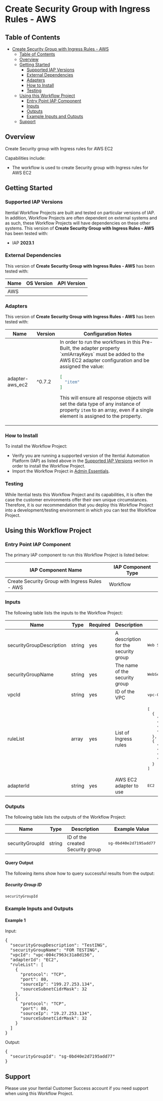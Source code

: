 # Create Security Group with Ingress Rules - AWS

## Table of Contents

- [Create Security Group with Ingress Rules - AWS](#create-security-group-with-ingress-rules---aws)
  - [Table of Contents](#table-of-contents)
  - [Overview](#overview)
  - [Getting Started](#getting-started)
    - [Supported IAP Versions](#supported-iap-versions)
    - [External Dependencies](#external-dependencies)
    - [Adapters](#adapters)
    - [How to Install](#how-to-install)
    - [Testing](#testing)
  - [Using this Workflow Project](#using-this-workflow-project)
    - [Entry Point IAP Component](#entry-point-iap-component)
    - [Inputs](#inputs)
    - [Outputs](#outputs)
    - [Example Inputs and Outputs](#example-inputs-and-outputs)
  - [Support](#support)

## Overview

Create Security group with Ingress rules for AWS EC2

Capabilities include:
- The workflow is used to create Security group with Ingress rules for AWS EC2


## Getting Started

### Supported IAP Versions

Itential Workflow Projects are built and tested on particular versions of IAP. In addition, Workflow Projects are often dependent on external systems and as such, these Workflow Projects will have dependencies on these other systems. This version of **Create Security Group with Ingress Rules - AWS** has been tested with:


- IAP **2023.1**



### External Dependencies

This version of **Create Security Group with Ingress Rules - AWS** has been tested with:

<table>
  <thead>
    <tr>
      <th>Name</th>
      <th>OS Version</th>
      <th>API Version</th>
    </tr>
  </thead>
  <tbody>
    <tr>
      <td>AWS</td>
      <td></td>
      <td></td>
    </tr>
  </tbody>
</table>




### Adapters

This version of **Create Security Group with Ingress Rules - AWS** has been tested with:

<table>
  <thead>
    <tr>
      <th>Name</th>
      <th>Version</th>
      <th>Configuration Notes</th>
    </tr>
  </thead>
  <tbody>
    <tr>
      <td>adapter-aws_ec2</td>
      <td>^0.7.2</td>
      <td>In order to run the workflows in this Pre-Built, the adapter property `xmlArrayKeys` must be added to the AWS EC2 adapter configuration and be assigned the value:

```json
[
  "item"
]
```

This will ensure all response objects will set the data type of any instance of property `item` to an array, even if a single element is assigned to the property.</td>
    </tr>
  </tbody>
</table>



### How to Install

To install the Workflow Project:

- Verify you are running a supported version of the Itential Automation Platform (IAP) as listed above in the [Supported IAP Versions](#supported-iap-versions) section in order to install the Workflow Project.
- Import the Workflow Project in [Admin Essentials](https://docs.itential.com/docs/importing-a-prebuilt-4).

### Testing

While Itential tests this Workflow Project and its capabilities, it is often the case the customer environments offer their own unique circumstances. Therefore, it is our recommendation that you deploy this Workflow Project into a development/testing environment in which you can test the Workflow Project.

## Using this Workflow Project

### Entry Point IAP Component

The primary IAP component to run this Workflow Project is listed below:

<table>
  <thead>
    <tr>
      <th>IAP Component Name</th>
      <th>IAP Component Type</th>
    </tr>
  </thead>
  <tbody>
      <td>Create Security Group with Ingress Rules - AWS</td>
      <td>Workflow</td>
    </tr>
  </tbody>
</table>

### Inputs

The following table lists the inputs to the Workflow Project:

<table>
  <thead>
    <tr>
      <th>Name</th>
      <th>Type</th>
      <th>Required</th>
      <th>Description</th>
      <th>Example Value</th>
    </tr>
  </thead>
  <tbody>
    <tr>
      <td>securityGroupDescription</td>
      <td>string</td>
      <td>yes</td>
      <td>A description for the security group</td>
      <td><pre lang="json">Web Servers</pre></td>
    </tr>    <tr>
      <td>securityGroupName</td>
      <td>string</td>
      <td>yes</td>
      <td>The name of the security group</td>
      <td><pre lang="json">WebServerSG</pre></td>
    </tr>    <tr>
      <td>vpcId</td>
      <td>string</td>
      <td>yes</td>
      <td>ID of the VPC</td>
      <td><pre lang="json">vpc-0324c35cf9d083a40</pre></td>
    </tr>    <tr>
      <td>ruleList</td>
      <td>array</td>
      <td>yes</td>
      <td>List of Ingress rules</td>
      <td><pre lang="json">[
  {
    "protocol": "TCP",
    "port": 80,
    "sourceIp": "199.27.253.134",
    "sourceSubnetCidrMask": 32
  },
  {
    "protocol": "TCP",
    "port": 80,
    "sourceIp": "19.27.253.134",
    "sourceSubnetCidrMask": 32
  }
]</pre></td>
    </tr>    <tr>
      <td>adapterId</td>
      <td>string</td>
      <td>yes</td>
      <td>AWS EC2 adapter to use</td>
      <td><pre lang="json">EC2</pre></td>
    </tr>
  </tbody>
</table>

  


### Outputs

The following table lists the outputs of the Workflow Project:

<table>
  <thead>
    <tr>
      <th>Name</th>
      <th>Type</th>
      <th>Description</th>
      <th>Example Value</th>
    </tr>
  </thead>
  <tbody>
    <tr>
      <td>securityGroupId</td>
      <td>string</td>
      <td>ID of the created Security group</td>
      <td><pre lang="json">sg-0bd40e2d7195add77</pre></td>
    </tr>
  </tbody>
</table>

  
#### Query Output
    

The following items show how to query successful results from the output:

      
##### Security Group ID

`securityGroupId`

      
    
    
  



### Example Inputs and Outputs

  
#### Example 1

    
Input:
<pre>{
  "securityGroupDescription": "TestING",
  "securityGroupName": "FOR TESTING",
  "vpcId": "vpc-004c7963c31a8d156",
  "adapterId": "EC2",
  "ruleList": [
    { 
      "protocol": "TCP", 
      "port": 80, 
      "sourceIp": "199.27.253.134", 
      "sourceSubnetCidrMask": 32 
    },
    { 
      "protocol": "TCP", 
      "port": 80, 
      "sourceIp": "19.27.253.134", 
      "sourceSubnetCidrMask": 32 
    }
  ]
} </pre>

    
    
Output:
<pre>{
  "securityGroupId": "sg-0bd40e2d7195add77"
} </pre>

    
  


## Support

Please use your Itential Customer Success account if you need support when using this Workflow Project.